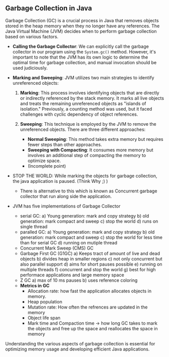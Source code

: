 ## Garbage Collection in Java

Garbage Collection (GC) is a crucial process in Java that removes objects stored in the heap memory when they no longer have any references. The Java Virtual Machine (JVM) decides when to perform garbage collection based on various factors.

- **Calling the Garbage Collector**: We can explicitly call the garbage collector in our program using the `System.gc()` method. However, it's important to note that the JVM has its own logic to determine the optimal time for garbage collection, and manual invocation should be used judiciously.

- **Marking and Sweeping**: JVM utilizes two main strategies to identify unreferenced objects:

  1. **Marking**: This process involves identifying objects that are directly or indirectly referenced by the stack memory. It marks all live objects and treats the remaining unreferenced objects as "islands of isolation." Previously, a counting method was used, but it faced challenges with cyclic dependency of object references.

  2. **Sweeping**: This technique is employed by the JVM to remove the unreferenced objects. There are three different approaches:

     - **Normal Sweeping**: This method takes extra memory but requires fewer steps than other approaches.
     - **Sweeping with Compacting**: It consumes more memory but involves an additional step of compacting the memory to optimize space.
     - (Incomplete point)
    
- STOP THE WORLD: While marking the objects for garbage collection, the java application is paused. (Think Why ;) )
  - There is alternative to this which is known as Concurrent garbage collector that run along side the application.
- JVM has five implementations of Garbage Collector
  - serial GC:
      a) Young generation: mark and copy strategy
      b) old generation: mark compact and sweep
      c) stop the world
      d) runs on single thread
  - paralled GC:
      a) Young generation: mark and copy strategy
      b) old generation: mark compact and sweep
      c) stop the world for less time than for serial GC
      d) running on mutiple thread
  - Concurrent Mark Sweep (CMS) GC
  - Garbage First GC (G1GC)
      a) Keeps tract of amount of live and dead objects
      b) divides heap in smaller regions
      c) not only concurrent but also parallel support
      d) aims for short pauses possible
      e) running on multiple threads
      f) concurrent and stop the world
      g) best for high performace applications and large memory space
  - Z GC
      a) max of 10 ms pauses
      b) uses reference coloring
  - **Metrics in GC**
       - Allocation rate: how fast the application allocates objects in memory.
       - Heap population
       - Mutation rate: How often the refrences are updated in the memory
       - Object life span
       - Mark time and Compaction time -> how long GC takes to mark the objects and free up the space and reallocates the space in memory
      

Understanding the various aspects of garbage collection is essential for optimizing memory usage and developing efficient Java applications.
